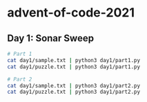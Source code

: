 # advent-of-code-2021

## Day 1: Sonar Sweep

```sh
# Part 1
cat day1/sample.txt | python3 day1/part1.py
cat day1/puzzle.txt | python3 day1/part1.py

# Part 2
cat day1/sample.txt | python3 day1/part2.py
cat day1/puzzle.txt | python3 day1/part2.py
```
